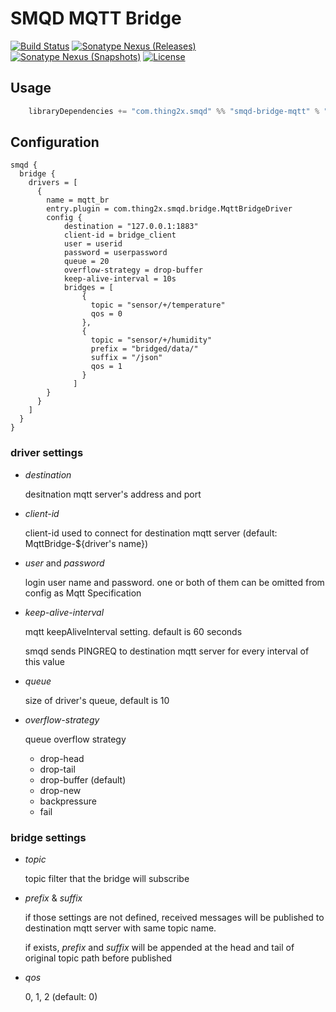 # SMQD MQTT Bridge

[![Build Status](https://travis-ci.org/smqd/smqd-bridge-mqtt.svg?branch=develop)](https://travis-ci.org/smqd/smqd-bridge-mqtt)
[![Sonatype Nexus (Releases)](https://img.shields.io/nexus/r/https/oss.sonatype.org/com.thing2x/smqd-bridge-mqtt_2.12.svg)](https://oss.sonatype.org/content/groups/public/com/thing2x/smqd-bridge-mqtt_2.12/)
[![Sonatype Nexus (Snapshots)](https://img.shields.io/nexus/s/https/oss.sonatype.org/com.thing2x/smqd-bridge-mqtt_2.12.svg)](https://oss.sonatype.org/content/groups/public/com/thing2x/smqd-bridge-mqtt_2.12/)
[![License](http://img.shields.io/:license-apache-blue.svg)](http://www.apache.org/licenses/LICENSE-2.0.html)

## Usage

```scala
    libraryDependencies += "com.thing2x.smqd" %% "smqd-bridge-mqtt" % "x.y.z"
```

## Configuration

```
smqd {
  bridge {
    drivers = [
      {
        name = mqtt_br
        entry.plugin = com.thing2x.smqd.bridge.MqttBridgeDriver
        config {
            destination = "127.0.0.1:1883"
            client-id = bridge_client
            user = userid
            password = userpassword
            queue = 20
            overflow-strategy = drop-buffer
            keep-alive-interval = 10s
            bridges = [
                {
                  topic = "sensor/+/temperature"
                  qos = 0
                },
                {
                  topic = "sensor/+/humidity"
                  prefix = "bridged/data/"
                  suffix = "/json"
                  qos = 1
                }
              ] 
        }
      }
    ]
  }
}

```

### driver settings

- _destination_

    desitnation mqtt server's address and port

- _client-id_

    client-id used to connect for destination mqtt server (default: MqttBridge-${driver's name})

- _user_ and _password_

    login user name and password. one or both of them can be omitted from config as Mqtt Specification

- _keep-alive-interval_

    mqtt keepAliveInterval setting. default is 60 seconds

    smqd sends PINGREQ to destination mqtt server for every interval of this value

- _queue_

    size of driver's queue, default is 10

- _overflow-strategy_

    queue overflow strategy

    - drop-head
    - drop-tail
    - drop-buffer (default)
    - drop-new
    - backpressure
    - fail


### bridge settings

- _topic_

    topic filter that the bridge will subscribe

- _prefix_ & _suffix_

    if those settings are not defined, received messages will be published to destination mqtt server with same topic name.

    if exists, _prefix_ and _suffix_ will be appended at the head and tail of original topic path before published

- _qos_

    0, 1, 2  (default: 0)

